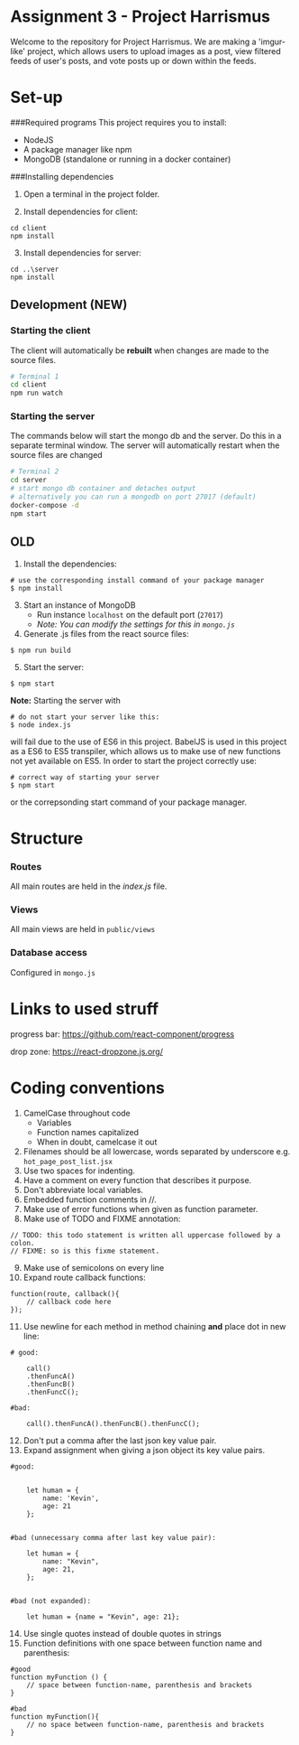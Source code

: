 # Assignment 3 - Project Harrismus

Welcome to the repository for Project Harrismus. We are making a 'imgur-like' project,
which allows users to upload images as a post, view filtered feeds of user's posts,
and vote posts up or down within the feeds.

# Set-up
###Required programs
This project requires you to install:
- NodeJS
- A package manager like npm
- MongoDB (standalone or running in a docker container)

###Installing dependencies
1. Open a terminal in the project folder.

2. Install dependencies for client:
```
cd client
npm install
```

3. Install dependencies for server:
```
cd ..\server
npm install
```

## Development (NEW)
### Starting the client
The client will automatically be **rebuilt** when changes are made to the source files.

```bash
# Terminal 1
cd client
npm run watch
```

### Starting the server
The commands below will start the mongo db and the server.
Do this in a separate terminal window.
The server will automatically restart when the source files are changed
```bash
# Terminal 2
cd server
# start mongo db container and detaches output
# alternatively you can run a mongodb on port 27017 (default)
docker-compose -d
npm start
```

## OLD
1. Install the dependencies:
```
# use the corresponding install command of your package manager
$ npm install
```
3. Start an instance of MongoDB
    - Run instance `localhost` on the default port (`27017`)
    - *Note: You can modify the settings for this in `mongo.js`*
4. Generate .js files from the react source files:
```
$ npm run build
```
5. Start the server:
```
$ npm start
```

**Note:** Starting the server with
```
# do not start your server like this:
$ node index.js

```
will fail due to the use of ES6 in this project. BabelJS is used in this project as a
ES6 to ES5 transpiler, which allows us to make use of new functions not yet available on
ES5. In order to start the project correctly use:
```
# correct way of starting your server
$ npm start
```
or the correpsonding start command of your package manager.

# Structure

### Routes
All main routes are held in the *index.js* file.

### Views
All main views are held in `public/views`

### Database access
Configured in `mongo.js`

# Links to used struff
progress bar:
https://github.com/react-component/progress

drop zone:
https://react-dropzone.js.org/

# Coding conventions
1. CamelCase throughout code
    - Variables
    - Function names capitalized
    - When in doubt, camelcase it out
2. Filenames should be all lowercase, words separated by underscore
  e.g. `hot_page_post_list.jsx`
3. Use two spaces for indenting.
4. Have a comment on every function that describes it purpose.
5. Don't abbreviate local variables.
6. Embedded function comments in //.
7. Make use of error functions when given as function parameter.
8. Make use of TODO and FIXME annotation:
```
// TODO: this todo statement is written all uppercase followed by a colon.
// FIXME: so is this fixme statement.
```
9. Make use of semicolons on every line
10. Expand route callback functions:
```
function(route, callback(){
    // callback code here
});
```

11. Use newline for each method in method chaining **and** place dot in new line:
```
# good:

    call()
    .thenFuncA()
    .thenFuncB()
    .thenFuncC();

#bad:

    call().thenFuncA().thenFuncB().thenFuncC();
```
12. Don't put a comma after the last json key value pair.
13. Expand assignment when giving a json object its key value pairs.
```
#good:


    let human = {
        name: 'Kevin',
        age: 21
    };


#bad (unnecessary comma after last key value pair):

    let human = {
        name: "Kevin",
        age: 21,
    };


#bad (not expanded):

    let human = {name = "Kevin", age: 21};
```

14. Use single quotes instead of double quotes in strings
15. Function definitions with one space between function name and parenthesis:
```
#good
function myFunction () {
    // space between function-name, parenthesis and brackets
}

#bad
function myFunction(){
    // no space between function-name, parenthesis and brackets
}
```
